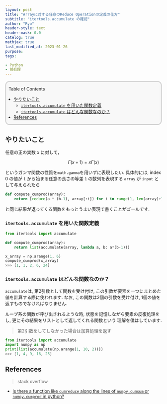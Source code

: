 ```yaml
---
layout: post
title: "Arrayに対する任意のReduce Operationの定義の仕方"
subtitle: "itertools.accumulate の確認"
author: "Ryo"
header-style: text
header-mask: 0.0
catelog: true
mathjax: true
last_modified_at: 2023-01-26
purpose: 
tags:

- Python
- 前処理
---
```


<div style='border-radius: 1em; border-style:solid; border-color:#D3D3D3; background-color:#F8F8F8'>
<p class="h4">&nbsp;&nbsp;Table of Contents</p>
<!-- START doctoc generated TOC please keep comment here to allow auto update -->
<!-- DON'T EDIT THIS SECTION, INSTEAD RE-RUN doctoc TO UPDATE -->

- [やりたいこと](#%E3%82%84%E3%82%8A%E3%81%9F%E3%81%84%E3%81%93%E3%81%A8)
  - [`itertools.accumulate` を用いた関数定義](#itertoolsaccumulate-%E3%82%92%E7%94%A8%E3%81%84%E3%81%9F%E9%96%A2%E6%95%B0%E5%AE%9A%E7%BE%A9)
  - [`itertools.accumulate` はどんな関数なのか？](#itertoolsaccumulate-%E3%81%AF%E3%81%A9%E3%82%93%E3%81%AA%E9%96%A2%E6%95%B0%E3%81%AA%E3%81%AE%E3%81%8B)
- [References](#references)

<!-- END doctoc generated TOC please keep comment here to allow auto update -->

</div>

## やりたいこと

任意の正の実数 $x$ に対して，

$$
\Gamma(x+1) = x\Gamma(x)
$$

というガンマ関数の性質を`math.gamma`を用いずに表現したい.
具体的には, index 0 の値が `1` から始まる任意の長さの等差 `1` の数列を表現する `array` が 
`input` として与えられたら

```python
def compute_cumprod(array):
    return [reduce(a * (b-1), array[:i]) for i in range(1, len(array)+1)]
```

と同じ結果が返ってくる関数をもっとうまい表現で書くことがゴールです.

### `itertools.accumulate` を用いた関数定義

```python
from itertools import accumulate

def compute_cumprod(array):
    return list(accumulate(array, lambda a, b: a*(b-1)))

x_array = np.arange(1, 6)
compute_cumprod(x_array)
>>> [1, 1, 2, 6, 24]
```

### `itertools.accumulate` はどんな関数なのか？

`accumulate`は, 第2引数として関数を受け付け, この引数が要素を一つにまとめた値を計算する際に使われます.
なお, この関数は2個の引数を受け付け, 1個の値を返すものでなければなりません.

ループ系の関数が呼び出されるような時, 状態を記憶しながら要素の反復処理をし, 更にその結果をリストとして返してくれる関数という
理解を僕はしています.

> 第2引数をしてしなかった場合は加算処理を返す

```python
from itertools import accumulate
import numpy as np
print(list(accumulate(np.arange(1, 10, 2))))
>>> [1, 4, 9, 16, 25]
```


## References

> stack overflow

- [Is there a function like `cumreduce` along the lines of `numpy.cumsum` or `numpy.cumprod` in python?](https://stackoverflow.com/questions/57797301/is-there-a-function-like-cumreduce-along-the-lines-of-numpy-cumsum-or-numpy)
